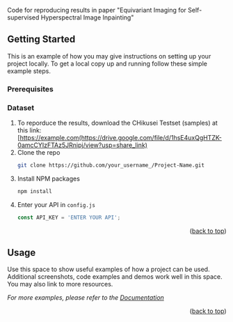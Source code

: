 Code for reproducing results in paper "Equivariant Imaging for Self-supervised Hyperspectral Image Inpainting"

<!-- GETTING STARTED -->
## Getting Started

This is an example of how you may give instructions on setting up your project locally.
To get a local copy up and running follow these simple example steps.

### Prerequisites

### Dataset

1. To reporduce the results, download the CHikusei Testset (samples) at this link: [https://example.com(https://drive.google.com/file/d/1hsE4uxQgHTZK-0amcCYIzFTAz5JRnipj/view?usp=share_link)
2. Clone the repo
   ```sh
   git clone https://github.com/your_username_/Project-Name.git
   ```
3. Install NPM packages
   ```sh
   npm install
   ```
4. Enter your API in `config.js`
   ```js
   const API_KEY = 'ENTER YOUR API';
   ```

<p align="right">(<a href="#readme-top">back to top</a>)</p>



<!-- USAGE EXAMPLES -->
## Usage

Use this space to show useful examples of how a project can be used. Additional screenshots, code examples and demos work well in this space. You may also link to more resources.

_For more examples, please refer to the [Documentation](https://example.com)_

<p align="right">(<a href="#readme-top">back to top</a>)</p>


